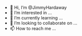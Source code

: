 - 👋 Hi, I’m @JimmyHardaway
- 👀 I’m interested in ...
- 🌱 I’m currently learning ...
- 💞️ I’m looking to collaborate on ...
- 📫 How to reach me ...

<!---
JimmyHardaway/JimmyHardaway is a ✨ special ✨ repository because its `README.md` (this file) appears on your GitHub profile.
You can click the Preview link to take a look at your changes.
--->
